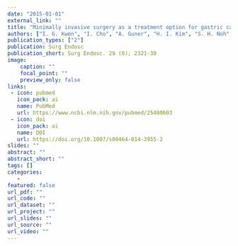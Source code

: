 ```yaml
---
date: "2015-01-01"
external_link: ""
title: "Minimally invasive surgery as a treatment option for gastric cancer in the elderly: comparison with open surgery for patients 80 years and older"
authors: ["I. G. Kwon", "I. Cho", "A. Guner", "H. I. Kim", "S. H. Noh", "W. J. Hyung"]
publication_types: ["2"]
publication: Surg Endosc
publication_short: Surg Endosc. 29 (8); 2321-30
image:
    caption: ""
    focal_point: ""
    preview_only: false
links:
 - icon: pubmed
   icon_pack: ai
   name: PubMed
   url: https://www.ncbi.nlm.nih.gov/pubmed/25480603
 - icon: doi
   icon_pack: ai
   name: DOI
   url: https://doi.org/10.1007/s00464-014-3955-2
slides: ""
abstract: ""
abstract_short: ""
tags: []
categories: 
   - 
featured: false
url_pdf: ""
url_code: ""
url_dataset: ""
url_project: ""
url_slides: ""
url_source: ""
url_video: ""
---
```

